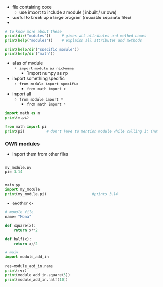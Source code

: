 - file containing code 
	- use import to include a module ( inbuilt / ur own)
- useful to break up a large program (reusable separate files)
- 
```python
# to know more about these
print(dir("modules"))     # gives all attributes and method names
print(help("modules"))    # explains all attributes and methods

print(help/dir("specific_module"))
print(help/dir("math"))
```
- alias of module
	- `import module as nickname`
		- `import numpy as np
- import something specific
	- `from module import specific`
		- `from math import e`
- import all
	- `from module import *`
		- `from math import *`
```python
import math as m
print(m.pi)
  
from math import pi
print(pi)          # don't have to mention module while calling it (not recom)
```




### OWN modules
- import them from other files 
```python

my_module.py
pi= 3.14


main.py
import my_module
print(my_module.pi)                     #prints 3.14
```
- another ex
```python
# module file
name= "Mona"
  
def square(x):
    return x**2
  
def half(x):
    return x//2

# main
import module_add_in
  
res=module_add_in.name
print(res)
print(module_add_in.square(5))
print(module_add_in.half(10))
```